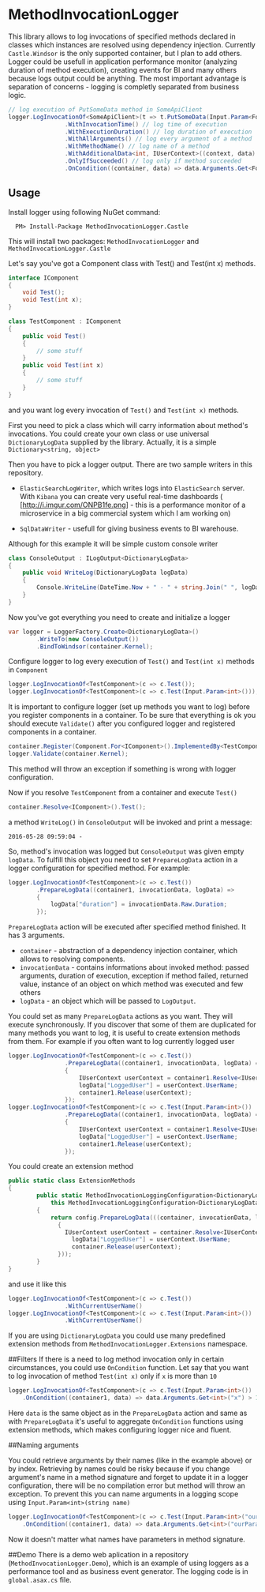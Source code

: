 # MethodInvocationLogger

This library allows to log invocations of specified methods declared in classes which instances are resolved using dependency injection. Currently `Castle.Windsor` is the only supported container, but I plan to add others. Logger could be usefull in application performance monitor (analyzing duration of method execution), creating events for BI and many others because logs output could be anything. 
The most important advantage is separation of concerns - logging is completly separated from business logic.

```csharp
// log execution of PutSomeData method in SomeApiClient
logger.LogInvocationOf<SomeApiClient>(t => t.PutSomeData(Input.Param<FormData>("formData"), Input.Param<Data>()))
				.WithInvocationTime() // log time of execution
				.WithExecutionDuration() // log duration of execution 
				.WithAllArguments() // log every argument of a method
				.WithMethodName() // log name of a method
				.WithAdditionalData<int, IUserContext>((context, data) => context.UserId, "UserId") // log userId from current user context
				.OnlyIfSucceeded() // log only if method succeeded
				.OnCondition((container, data) => data.Arguments.Get<FormData>("formData").FormType != FormType.FormABC); // log only for specifed input
```
## Usage

Install logger using following NuGet command:
```
  PM> Install-Package MethodInvocationLogger.Castle
  ```
This will install two packages: `MethodInvocationLogger` and `MethodInvocationLogger.Castle`

Let's say you've got a Component class with Test() and Test(int x) methods.
```csharp
interface IComponent
{
    void Test();
    void Test(int x);
}

class TestComponent : IComponent
{
    public void Test()
    {
        // some stuff
    }
    public void Test(int x)
    {
        // some stuff
    }
}
```
and you want log every invocation of `Test()` and `Test(int x)` methods.

First you need to pick a class which will carry information about method's invocations. You could create your own class or use universal `DictionaryLogData` supplied by the library. Actually, it is a simple `Dictionary<string, object>`

Then you have to pick a logger output. There are two sample writers in this repository.

- `ElasticSearchLogWriter`, which writes logs into `ElasticSearch` server. With `Kibana` you can create very useful real-time dashboards ( [http://i.imgur.com/ONPB1fe.png] - this is a performance monitor of a microservice in a big commercial system which I am working on)

- `SqlDataWriter` - usefull for giving business events to BI warehouse.

Although for this example it will be simple custom console writer
```csharp
class ConsoleOutput : ILogOutput<DictionaryLogData>
{
    public void WriteLog(DictionaryLogData logData)
    {
        Console.WriteLine(DateTime.Now + " - " + string.Join(" ", logData.Select(i => i.Key + ":" + i.Value)));
    }
}
```
Now you've got everything you need to create and initialize a logger
```csharp
var logger = LoggerFactory.Create<DictionaryLogData>()
		.WriteTo(new ConsoleOutput())
		.BindToWindsor(container.Kernel);
```
Configure logger to log every execution of `Test()` and `Test(int x)` methods in `Component`
```csharp
logger.LogInvocationOf<TestComponent>(c => c.Test());
logger.LogInvocationOf<TestComponent>(c => c.Test(Input.Param<int>()));
```
It is important to configure logger (set up methods you want to log) before you register components in a container. To be sure that everything is ok you should execute `Validate()` after you configured logger and registered components in a container.
```csharp
container.Register(Component.For<IComponent>().ImplementedBy<TestComponent>());
logger.Validate(container.Kernel);
```
This method will throw an exception if something is wrong with logger configuration.

Now if you resolve `TestComponent` from a container and execute `Test()`
```csharp
container.Resolve<IComponent>().Test();
```
a method `WriteLog()` in `ConsoleOutput` will be invoked and print a message:
```
2016-05-28 09:59:04 -
```
So, method's invocation was logged but `ConsoleOutput` was given empty `logData`. To fulfill this object you need to set `PrepareLogData` action in a logger configuration for specified method. For example:
```csharp
logger.LogInvocationOf<TestComponent>(c => c.Test())
        .PrepareLogData((container1, invocationData, logData) =>
        {
            logData["duration"] = invocationData.Raw.Duration;
        });
```
`PrepareLogData` action will be executed after specified method finished. It has 3 arguments.
- `container` - abstraction of a dependency injection container, which allows to resolving components.
- `invocationData` - contains informations about invoked method: passed arguments, duration of execution, exception if method failed, returned value, instance of an object on which method was executed and few others
- `logData` - an object which will be passed to `LogOutput`.

You could set as many `PrepareLogData` actions as you want. They will execute synchronously. If you discover that some of them are duplicated for many methods you want to log, it is useful to create extension methods from them. For example if you often want to log currently logged user
```csharp
logger.LogInvocationOf<TestComponent>(c => c.Test())				
				.PrepareLogData((container1, invocationData, logData) =>
				{
					IUserContext userContext = container1.Resolve<IUserContext>();
					logData["LoggedUser"] = userContext.UserName;
					container1.Release(userContext);
				});
logger.LogInvocationOf<TestComponent>(c => c.Test(Input.Param<int>())
				.PrepareLogData((container1, invocationData, logData) =>
				{
					IUserContext userContext = container1.Resolve<IUserContext>();
					logData["LoggedUser"] = userContext.UserName;
					container1.Release(userContext);
				});
```
You could create an extension method
```csharp
public static class ExtensionMethods
{
		public static MethodInvocationLoggingConfiguration<DictionaryLogData> WithCurrentUserName(
			this MethodInvocationLoggingConfiguration<DictionaryLogData> config)
		{
		    return config.PrepareLogData(((container, invocationData, logData) =>
			  {
  				IUserContext userContext = container.Resolve<IUserContext>();
				  logData["LoggedUser"] = userContext.UserName;
				  container.Release(userContext);
			  }));
		}
}
```
and use it like this
```csharp
logger.LogInvocationOf<TestComponent>(c => c.Test())
				.WithCurrentUserName()
logger.LogInvocationOf<TestComponent>(c => c.Test(Input.Param<int>())
				.WithCurrentUserName()
```
If you are using `DictionaryLogData` you could use many predefined extension methods from `MethodInvocationLogger.Extensions` namespace.

##Filters
If there is a need to log method invocation only in certain circumstances, you could use `OnCondition` function. Let say that you want to log invocation of method `Test(int x)` only if `x` is more than `10`
```csharp
logger.LogInvocationOf<TestComponent>(c => c.Test(Input.Param<int>())
	.OnCondition((container1, data) => data.Arguments.Get<int>("x") > 10);
```
Here `data` is the same object as in the `PrepareLogData` action and same as with `PrepareLogData` it's useful to aggregate `OnCondition` functions using extension methods, which makes configuring logger nice and fluent.

##Naming arguments

You could retrieve arguments by their names (like in the example above) or by index. Retrieving by names could be risky because if you change argument's name in a method signature and forget to update it in a logger configuration, there will be no compilation error but method will throw an exception. To prevent this you can name arguments in a logging scope using `Input.Param<int>(string name)`
```csharp
logger.LogInvocationOf<TestComponent>(c => c.Test(Input.Param<int>("ourParamName"))
	.OnCondition((container1, data) => data.Arguments.Get<int>("ourParamName") > 10);
```
Now it doesn't matter what names have parameters in method signature.

##Demo
There is a demo web aplication in a repository (`MethodInvocationLogger.Demo`), which is an example of using loggers as a performance tool and as business event generator. The logging code is in `global.asax.cs` file.

